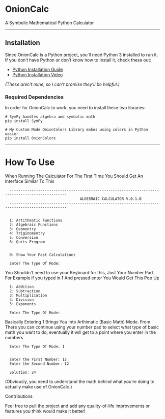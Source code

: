 # OnionCalc

A Symbolic Mathematical Python Calculator

---

## Installation

Since OnionCalc is a Python project, you'll need Python 3 installed to run it. If you don’t have Python or don’t know how to install it, check these out:

- [Python Installation Guide](https://www.geeksforgeeks.org/how-to-install-python-on-windows/)
- [Python Installation Video](https://www.youtube.com/watch?v=8cAEH1i_5s0)

*(These aren’t mine, so I can't promise they’ll be helpful.)*


### Required Dependencies

In order for OnionCalc to work, you need to install these two libraries:

```
# SymPy handles algebra and symbolic math
pip install SymPy

# My Custom Made OnionColors Library makes using colors in Python easier
pip install OnionColors
```

---

# How To Use

When Running The Calculator For The First Time You Should Get An Interface Similar To This

```
  ------------------------------------------------------------------------------------------------
                                  ALGEBRAIC CALCULATOR V.0.1.0
  ------------------------------------------------------------------------------------------------
  
  
  1: Artithmatic Functions
  2: Algebraic Functions
  3: Geomentry
  4: Triginomentry
  5: Conversion
  6: Quits Program
  
      
  0: Show Your Past Calculations
  
  Enter The Type Of Mode:
```

You Shouldn't need to use your Keyboard for this, Just Your Number Pad. For Example if you typed in 1 And pressed enter You Would Get This Pop Up

```
  1: Addition
  2: Subtraction
  3: Multiplication
  4: Division
  5: Exponents
  
  Enter The Type Of Mode: 

```

Basically Entering 1 Brings You Into Arthimatic (Basic Math) Mode. From There you can continue using your number pad to select what type of basic math you want to do, eventually it will get to a point where you enter in the numbers

```
  Enter The Type Of Mode: 1


  Enter the First Number: 12
  Enter the Second Number: 12
  
  Solution: 24 
```

(Obviously, you need to understand the math behind what you're doing to actually make use of OnionCalc.)

Contributions

Feel free to pull the project and add any quality-of-life improvements or features you think would make it better!





